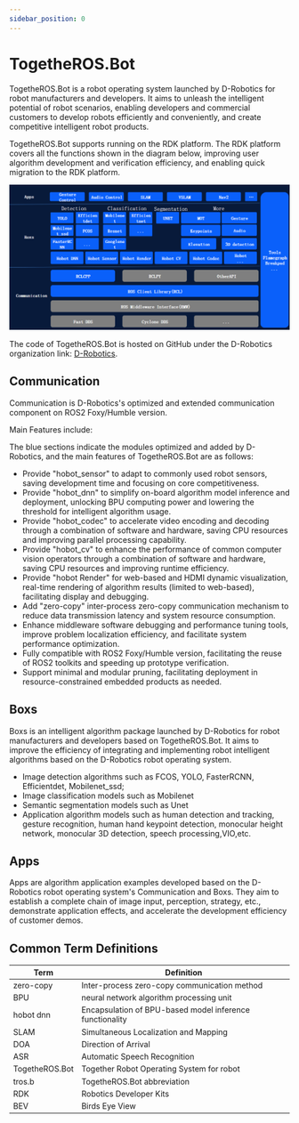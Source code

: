 ```yaml
---
sidebar_position: 0
---
```


# TogetheROS.Bot
TogetheROS.Bot is a robot operating system launched by D-Robotics for robot manufacturers and developers. It aims to unleash the intelligent potential of robot scenarios, enabling developers and commercial customers to develop robots efficiently and conveniently, and create competitive intelligent robot products.

TogetheROS.Bot supports running on the RDK platform. The RDK platform covers all the functions shown in the diagram below, improving user algorithm development and verification efficiency, and enabling quick migration to the RDK platform.

![TROS-Diagram](/../static/img/05_Robot_development/image/TogetheROS.png)

The code of TogetheROS.Bot is hosted on GitHub under the D-Robotics organization link: [D-Robotics](https://github.com/D-Robotics).

## Communication
Communication is D-Robotics's optimized and extended communication component on ROS2 Foxy/Humble version.

Main Features include:

The blue sections indicate the modules optimized and added by D-Robotics, and the main features of TogetheROS.Bot are as follows:

- Provide "hobot_sensor" to adapt to commonly used robot sensors, saving development time and focusing on core competitiveness.
- Provide "hobot_dnn" to simplify on-board algorithm model inference and deployment, unlocking BPU computing power and lowering the threshold for intelligent algorithm usage.
- Provide "hobot_codec" to accelerate video encoding and decoding through a combination of software and hardware, saving CPU resources and improving parallel processing capability.
- Provide "hobot_cv" to enhance the performance of common computer vision operators through a combination of software and hardware, saving CPU resources and improving runtime efficiency.
- Provide "hobot Render" for web-based and HDMI dynamic visualization, real-time rendering of algorithm results (limited to web-based), facilitating display and debugging.
- Add "zero-copy" inter-process zero-copy communication mechanism to reduce data transmission latency and system resource consumption.
- Enhance middleware software debugging and performance tuning tools, improve problem localization efficiency, and facilitate system performance optimization.
- Fully compatible with ROS2 Foxy/Humble version, facilitating the reuse of ROS2 toolkits and speeding up prototype verification.
- Support minimal and modular pruning, facilitating deployment in resource-constrained embedded products as needed.

## Boxs
Boxs is an intelligent algorithm package launched by D-Robotics for robot manufacturers and developers based on TogetheROS.Bot. It aims to improve the efficiency of integrating and implementing robot intelligent algorithms based on the D-Robotics robot operating system.

- Image detection algorithms such as FCOS, YOLO, FasterRCNN, Efficientdet, Mobilenet_ssd;
- Image classification models such as Mobilenet
- Semantic segmentation models such as Unet
- Application algorithm models such as human detection and tracking, gesture recognition, human hand keypoint detection, monocular height network, monocular 3D detection, speech processing,VIO,etc.

## Apps
Apps are algorithm application examples developed based on the D-Robotics robot operating system's Communication and Boxs. They aim to establish a complete chain of image input, perception, strategy, etc., demonstrate application effects, and accelerate the development efficiency of customer demos.

## Common Term Definitions

| Term                             | Definition                                               |
| ---------------------------------| --------------------------------------------------------|
| zero-copy                        | Inter-process zero-copy communication method             |
| BPU                              | neural network algorithm processing unit             |
| hobot dnn                        | Encapsulation of BPU-based model inference functionality |
| SLAM                              | Simultaneous Localization and Mapping |
| DOA                               | Direction of Arrival                     |
| ASR                               | Automatic Speech Recognition             |
| TogetheROS.Bot                    | Together Robot Operating System for robot    |
| tros.b                            | TogetheROS.Bot abbreviation               |
| RDK                               | Robotics Developer Kits                   |
| BEV                               | Birds Eye View                   |